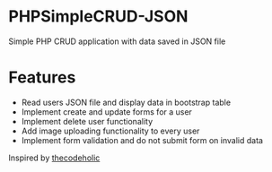 # PHPSimpleCRUD-JSON
Simple PHP CRUD application with data saved in JSON file

# Features
* Read users JSON file and display data in bootstrap table
* Implement create and update forms for a user
* Implement delete user functionality
* Add image uploading functionality to every user
* Implement form validation and do not submit form on invalid data

Inspired by [thecodeholic](https://github.com/thecodeholic/PHPSimpleCRUD-FS)
